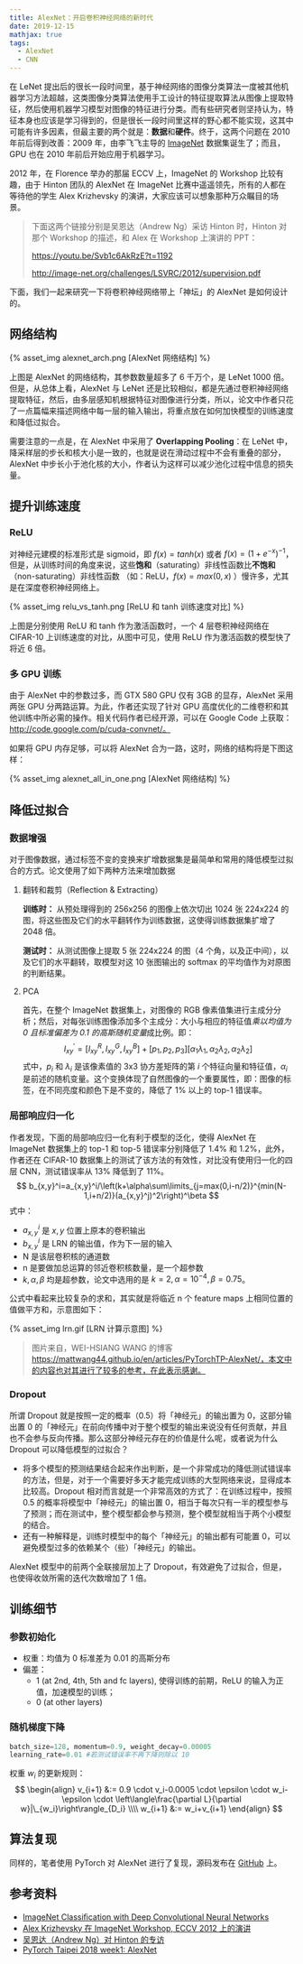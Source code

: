 ```yaml
---
title: AlexNet：开启卷积神经网络的新时代
date: 2019-12-15
mathjax: true
tags:
  - AlexNet
  - CNN
---
```


在 LeNet 提出后的很长一段时间里，基于神经网络的图像分类算法一度被其他机器学习方法超越，这类图像分类算法使用手工设计的特征提取算法从图像上提取特征，然后使用机器学习模型对图像的特征进行分类。而有些研究者则坚持认为，特征本身也应该是学习得到的，但是很长一段时间里这样的野心都不能实现，这其中可能有许多因素，但最主要的两个就是：**数据**和**硬件**。终于，这两个问题在 2010 年前后得到改善：2009 年，由李飞飞主导的 [ImageNet](http://www.image-net.org/) 数据集诞生了；而且，GPU 也在 2010 年前后开始应用于机器学习。

<escape><!-- more --></escape>

2012 年，在 Florence 举办的那届 ECCV 上，ImageNet 的 Workshop 比较有趣，由于 Hinton 团队的 AlexNet 在 ImageNet 比赛中遥遥领先，所有的人都在等待他的学生 Alex Krizhevsky 的演讲，大家应该可以想象那种万众瞩目的场景。

> 下面这两个链接分别是吴恩达（Andrew Ng）采访 Hinton 时，Hinton 对那个 Workshop 的描述，和 Alex 在 Workshop 上演讲的 PPT：
>
> https://youtu.be/Svb1c6AkRzE?t=1192
>
> http://image-net.org/challenges/LSVRC/2012/supervision.pdf

下面，我们一起来研究一下将卷积神经网络带上「神坛」的  AlexNet 是如何设计的。

## 网络结构

{% asset_img alexnet_arch.png [AlexNet 网络结构] %}

上图是 AlexNet 的网络结构，其参数数量超多了 6 千万个，是 LeNet 1000 倍。但是，从总体上看，AlexNet 与 LeNet 还是比较相似，都是先通过卷积神经网络提取特征，然后，由多层感知机根据特征对图像进行分类，所以，论文中作者只花了一点篇幅来描述网络中每一层的输入输出，将重点放在如何加快模型的训练速度和降低过拟合。

需要注意的一点是，在 AlexNet 中采用了 **Overlapping Pooling**：在 LeNet 中，降采样层的步长和核大小是一致的，也就是说在滑动过程中不会有重叠的部分，AlexNet 中步长小于池化核的大小，作者认为这样可以减少池化过程中信息的损失量。

## 提升训练速度

### ReLU

对神经元建模的标准形式是 sigmoid，即 $f(x)=tanh(x)$ 或者 $f(x)=(1+e^{-x})^{-1}$，但是，从训练时间的角度来说，这些**饱和**（saturating）非线性函数比**不饱和**（non-saturating）非线性函数 （如：ReLU，$f(x)=max(0,x)$ ）慢许多，尤其是在深度卷积神经网络上。

{% asset_img relu_vs_tanh.png [ReLU 和 tanh 训练速度对比] %}

上图是分别使用 ReLU 和 tanh 作为激活函数时，一个 4 层卷积神经网络在 CIFAR-10 上训练速度的对比，从图中可见，使用 ReLU 作为激活函数的模型快了将近 6 倍。

### 多 GPU 训练

由于 AlexNet 中的参数过多，而 GTX 580 GPU 仅有 3GB 的显存，AlexNet 采用两张 GPU 分两路运算。为此，作者还实现了针对 GPU 高度优化的二维卷积和其他训练中所必需的操作。相关代码作者已经开源，可以在 Google Code 上获取：http://code.google.com/p/cuda-convnet/。

如果将 GPU 内存足够，可以将 AlexNet 合为一路，这时，网络的结构将是下图这样：

{% asset_img alexnet_all_in_one.png [AlexNet 网络结构] %}

## 降低过拟合

### 数据增强

对于图像数据，通过标签不变的变换来扩增数据集是最简单和常用的降低模型过拟合的方式。论文使用了如下两种方法来增加数据

1. 翻转和裁剪（Reflection & Extracting）

   **训练时：** 从预处理得到的 256x256 的图像上依次切出 1024 张 224x224 的图，将这些图及它们的水平翻转作为训练数据，这使得训练数据集扩增了 2048 倍。

   **测试时：** 从测试图像上提取 5 张 224x224 的图（4 个角，以及正中间），以及它们的水平翻转，取模型对这 10 张图输出的 softmax 的平均值作为对原图的判断结果。

2. PCA 

   首先，在整个 ImageNet 数据集上，对图像的 RGB 像素值集进行主成分分析；然后，对每张训练图像添加多个主成分：大小与相应的特征值*乘以均值为 0 且标准偏差为 0.1 的高斯随机变量*成比例。即：
$$
   I_{xy}^\prime=[I_{xy}^R,I_{xy}^G,I_{xy}^B] + [p_1,p_2,p_3][\alpha_1\lambda_1,\alpha_2\lambda_2,\alpha_2\lambda_2]
$$
   式中，$p_i$ 和 $\lambda_i$ 是该像素值的 3x3 协方差矩阵的第 $i$ 个特征向量和特征值，$\alpha_i$ 是前述的随机变量。这个变换体现了自然图像的一个重要属性，即：图像的标签，在不同亮度和颜色下是不变的，降低了 1% 以上的 top-1 错误率。

### 局部响应归一化

作者发现，下面的局部响应归一化有利于模型的泛化，使得 AlexNet 在 ImageNet 数据集上的 top-1 和 top-5 错误率分别降低了 1.4% 和 1.2%，此外，作者还在 CIFAR-10 数据集上的测试了该方法的有效性，对比没有使用归一化的四层 CNN，测试错误率从 13% 降低到了 11%。
$$
b_{x,y}^i=a_{x,y}^i/\left(k+\alpha\sum\limits_{j=max(0,i-n/2)}^{min(N-1,i+n/2)}(a_{x,y}^j)^2\right)^\beta
$$
式中：

- $a_{x,y}^i$ 是 $x,y$ 位置上原本的卷积输出
- $b_{x,y}^i$ 是 LRN 的输出值，作为下一层的输入
- N 是该层卷积核的通道数
- n 是要做加总运算的邻近卷积核数量，是一个超参数
- $k,\alpha,\beta$ 均是超参数，论文中选用的是 $k=2,\alpha=10^{-4},\beta=0.75$。

公式中看起来比较复杂的求和，其实就是将临近 n 个 feature maps 上相同位置的值做平方和，示意图如下：

{% asset_img lrn.gif [LRN 计算示意图] %}

> 图片来自，WEI-HSIANG WANG 的博客 https://mattwang44.github.io/en/articles/PyTorchTP-AlexNet/，本文中的内容也对其进行了较多的参考，在此表示感谢。

### Dropout

所谓 Dropout 就是按照一定的概率（0.5）将「神经元」的输出置为 0，这部分输出置 0 的「神经元」在前向传播中对于整个模型的输出来说没有任何贡献，并且也不会参与反向传播。那么这部分神经元存在的价值是什么呢，或者说为什么 Dropout 可以降低模型的过拟合？

- 将多个模型的预测结果结合起来作出判断，是一个非常成功的降低测试错误率的方法，但是，对于一个需要好多天才能完成训练的大型网络来说，显得成本比较高。Dropout 相对而言就是一个非常高效的方式了：在训练过程中，按照 0.5 的概率将模型中「神经元」的输出置 0，相当于每次只有一半的模型参与了预测；而在测试中，整个模型都会参与预测，整个模型就相当于两个小模型的结合。
- 还有一种解释是，训练时模型中的每个「神经元」的输出都有可能置 0，可以避免模型过多的依赖某个（些）「神经元」的输出。

AlexNet 模型中的前两个全联接层加上了 Dropout，有效避免了过拟合，但是，也使得收敛所需的迭代次数增加了 1 倍。

## 训练细节

### 参数初始化

- 权重：均值为 0 标准差为 0.01 的高斯分布
- 偏差：
  - 1 (at 2nd, 4th, 5th and fc layers), 使得训练的前期，ReLU 的输入为正值，加速模型的训练； 
  - 0 (at other layers)

### 随机梯度下降

```python
batch_size=128, momentum=0.9, weight_decay=0.00005
learning_rate=0.01 #若测试错误率不再下降则除以 10
```

权重 $w_i$ 的更新规则：
$$
\begin{align}
v_{i+1} &:= 0.9 \cdot v_i-0.0005 \cdot \epsilon \cdot w_i-\epsilon \cdot \left\langle\frac{\partial L}{\partial w}|\_{w_i}\right\rangle_{D_i} \\\\
w_{i+1} &:= w_i+v_{i+1}
\end{align}
$$

## 算法复现

同样的，笔者使用 PyTorch 对 AlexNet 进行了复现，源码发布在 [GitHub](https://github.com/xinpingwang/paper-with-code/tree/master/alexnet) 上。

## 参考资料

- [ImageNet Classiﬁcation with Deep Convolutional Neural Networks](http://papers.nips.cc/paper/4824-imagenet-classification-with-deep-convolutional-neural-networks.pdf)
- [Alex Krizhevsky 在 ImageNet Workshop, ECCV 2012 上的演讲](http://image-net.org/challenges/LSVRC/2012/supervision.pdf)
- [吴恩达（Andrew Ng）对 Hinton 的专访](https://youtu.be/Svb1c6AkRzE?t=1192)
- [PyTorch Taipei 2018 week1: AlexNet](https://mattwang44.github.io/en/articles/PyTorchTP-AlexNet/)

